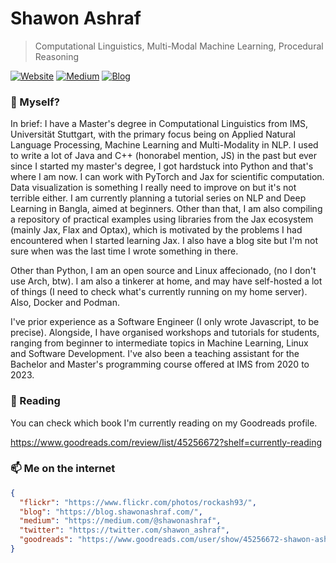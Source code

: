 # Shawon Ashraf
> Computational Linguistics, Multi-Modal Machine Learning, Procedural Reasoning

[![Website](https://img.shields.io/badge/--website?label=Website&logo=safari&style=social)](https://shawonashraf.com)
[![Medium](https://img.shields.io/badge/--medium?label=Medium&logo=medium&style=social)](https://medium.com/@shawonashraf)
[![Blog](https://img.shields.io/badge/--blog?label=Blog&logo=blog&style=social)](https://blog.shawonashraf.com/)


### 🤔 Myself?
In brief: I have a Master's degree in Computational Linguistics from IMS, Universität Stuttgart, with the primary focus being on Applied Natural Language Processing, Machine Learning and Multi-Modality in NLP. I used to write a lot of Java and C++ (honorabel mention, JS) in the past but ever since I started my master's degree, I got hardstuck into Python
and that's where I am now. I can work with PyTorch and Jax for scientific computation. Data visualization is something I really need to improve on but it's not terrible either. I am currently planning a tutorial series on NLP and Deep Learning in Bangla, aimed at beginners. Other than that, I am also compiling a repository 
of practical examples using libraries from the Jax ecosystem (mainly Jax, Flax and Optax), which is motivated by the problems I had encountered when I started learning Jax. I also have a blog site but I'm not sure when was the last time I wrote something in there. 

Other than Python, I am an open source and Linux affecionado, (no I don't use Arch, btw). I am also a tinkerer at home, and may have self-hosted a lot of things (I need to check what's currently running on my home server). Also, Docker and Podman. 

I've prior experience as a Software Engineer (I only wrote Javascript, to be precise). Alongside, I have organised workshops and tutorials for students, ranging from beginner to intermediate topics in Machine Learning, Linux and Software Development. I've also been a teaching assistant for the Bachelor and Master's programming course offered at IMS from 2020 to 2023. 

### 🔭 Reading
You can check which book I'm currently reading on my Goodreads profile. 

https://www.goodreads.com/review/list/45256672?shelf=currently-reading


### 📫 Me on the internet
```json
{
  "flickr": "https://www.flickr.com/photos/rockash93/",
  "blog": "https://blog.shawonashraf.com/",
  "medium": "https://medium.com/@shawonashraf",
  "twitter": "https://twitter.com/shawon_ashraf",
  "goodreads": "https://www.goodreads.com/user/show/45256672-shawon-ashraf"
}
```

